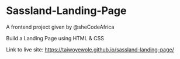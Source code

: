 # Sassland-Landing-Page
A frontend project given by @sheCodeAfrica

Build a Landing Page using HTML & CSS

Link to live site: https://taiwoyewole.github.io/sassland-landing-page/
